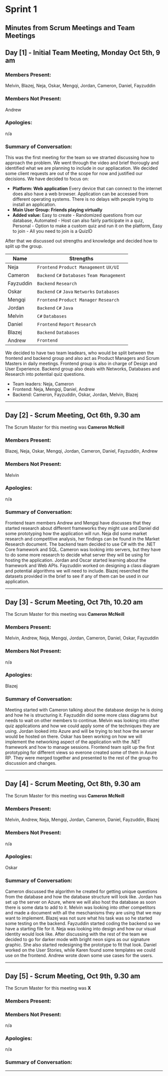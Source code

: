 # Sprint 1
## Minutes from Scrum Meetings and Team Meetings

## Day [1] - Initial Team Meeting, Monday Oct 5th, 9 am

### Members Present:
Melvin, Blazej, Neja, Oskar, Mengqi, Jordan, Cameron, Daniel, Fayzuddin

### Members Not Present:
Andrew

### Apologies:
n/a

### Summary of Conversation:
This was the first meeting for the team so we strarted discussing how to approach the problem. We went through the video and brief thorougly and identified what we are planning to include in our appliacation. We decided some client requests are out of the scope for now and justified our decisions.
We have decided to focus on:
* **Platform: Web application** Every device that can connect to the internet does also have a web browser. Application can be accessed from different operating systems. There is no delays with people trying to install an application.
* **Main User Group: Friends playing virtually** 
* **Added value:** Easy to create - Randomized questions from our database, Automated - Host can also fairly participate in a quiz, Personal - Option to make a custom quiz and run it on the platform, Easy to join - All you need to join is a QuizID

After that we discussed out strengths and knowledge and decided how to split up the group.

| Name | Strengths |
| ------------- |-------------|
| Neja | `Frontend` `Product Management` `UX/UI` |
| Cameron | `Backend` `C#` `Databases` `Team Management` |
| Fayzuddin | `Backend` `Research` |
| Oskar | `Backend` `C#` `Java` `Networks` `Databases` |
| Mengqi | `Frontend` `Product Manager` `Research` |
| Jordan | `Backend` `C#` `Java` |
| Melvin | `C#` `Databases` |
| Daniel | `Frontend` `Report` `Research` |
| Blazej | `Backend` `Databases` |
| Andrew | `Frontend` |

We decided to have two team leadears, who would be split between the frontend and backend group and also act as Product Managers and Scrum Masters in daily meetings. Frontend group is also in charge of Design and User Experience. Backend group also deals with Networks, Databases and Research into potential quiz questions.
* Team leaders: Neja, Cameron
* Frontend: Neja, Mengqi, Daniel, Andrew
* Backend: Cameron, Fayzuddin, Oskar, Jordan, Melvin, Blazej

---

## Day [2] - Scrum Meeting, Oct 6th, 9.30 am
The Scrum Master for this meeting was **Cameron McNeill**

### Members Present:
Blazej, Neja, Oskar, Mengqi, Jordan, Cameron, Daniel, Fayzuddin, Andrew

### Members Not Present:
Melvin

### Apologies:
n/a

### Summary of Conversation:
Frontend team members Andrew and Mengqi have discusses that they started research about different frameworks they might use and Daniel did some prototyping how the application will run. Neja did some market research and competitive analysis, her findings can be found in the Market Research document.
The backend team decided to use C# with the .NET Core framework and SQL. Cameron was looking into servers, but they have to do some more research to decide what server they will be using for hosting the application.
Jordan and Oscar started learning about the framework and Web APIs. Fayzuddin worked on designing a class diagram and potential algorithms we will need to include. Blazej reserched the datasets provided in the brief to see if any of them can be used in our application.


---

## Day [3] - Scrum Meeting, Oct 7th, 10.20 am
The Scrum Master for this meeting was **Cameron McNeill**

### Members Present:
Melvin, Andrew, Neja, Mengqi, Jordan, Cameron, Daniel, Oskar, Fayzuddin

### Members Not Present:
n/a

### Apologies:
Blazej


### Summary of Conversation:
Meeting started with Cameron talking about the database design he is doing and how he is structuring it. Fayzuddin did some more class diagrams but needs to wait on other members to continue. Melvin was looking into other quiz applications and how we could apply some of the techniques they are using. Jordan looked into Azure and will be trying to test how the server would be hosted on there. Oskar has been working on how we will implement the networking aspect of the application with the .NET framework and how to manage sessions. Frontend team split up the first prototyping for different views so everone created some of them in Axure RP. They were merged together and presented to the rest of the group fro discussion and changes.


---

## Day [4] - Scrum Meeting, Oct 8th, 9.30 am
The Scrum Master for this meeting was **Cameron McNeill**

### Members Present:
Melvin, Andrew, Neja, Mengqi, Jordan, Cameron, Daniel, Fayzuddin, Blazej

### Members Not Present:
n/a

### Apologies:
Oskar

### Summary of Conversation:
Cameron discussed the algorithm he created for getting unique questions from the database and how the database structure will look like. Jordan has set up the server on Azure, where we will also host tha database as soon there is some data to add to it. Melvin was looking into other competitors and made a document with all the meschanisms they are using that we may want to implement. Blazej was not sure what his task was so he started some testing on the backend. Fayzuddin started coding the backend so we have a starting file for it. Neja was looking into design and how our visual identity would look like. After discussing with the rest of the team we decided to go for darker mode with bright neon signs as our signature graphic. She also started redesigning the prototype to fit that look. Daniel worked on the User Stories, while Karen found some templates we could use on the frontend. Andrew wrote down some use cases for the users.


---

## Day [5] - Scrum Meeting, Oct 9th, 9.30 am
The Scrum Master for this meeting was **X**

### Members Present:


### Members Not Present:
n/a

### Apologies:
n/a

### Summary of Conversation:



---
